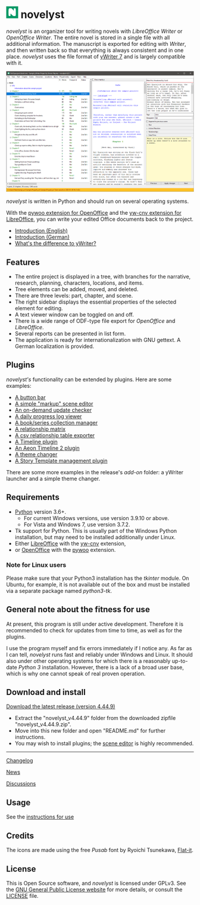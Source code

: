 # ![N](img/nLogo32.png) novelyst

*novelyst* is an organizer tool for writing novels with *LibreOffice Writer* or *OpenOffice Writer*. The entire novel is stored in a single file with all additional information. The manuscript is exported for editing with *Writer*, and then written back so that everything is always consistent and in one place. *novelyst* uses the file format of [yWriter 7](http://spacejock.com/yWriter7.html) and is largely compatible with it. 

![Screenshot](Screenshots/screen01.png)

*novelyst* is written in Python and should run on several operating systems.

With the [pywoo extension for OpenOffice](https://peter88213.github.io/pywoo) and the [yw-cnv extension for LibreOffice](https://peter88213.github.io/yw-cnv), you can write your edited Office documents back to the project.

- [Introduction (English)](https://github.com/peter88213/novelyst/wiki/English)
- [Introduction (German)](https://github.com/peter88213/novelyst/wiki/Deutsch)
- [What's the difference to yWriter?](ywriter)

## Features

- The entire project is displayed in a tree, with branches for the narrative, research, planning, characters, locations, and items.
- Tree elements can be added, moved, and deleted.
- There are three levels: part, chapter, and scene.
- The right sidebar displays the essential properties of the selected element for editing.
- A text viewer window can be toggled on and off.
- There is a wide range of ODF-type file export for *OpenOffice* and *LibreOffice*.
- Several reports can be presented in list form. 
- The application is ready for internationalization with GNU gettext. A German localization is provided. 

## Plugins

*novelyst's* functionality can be extended by plugins. Here are some examples:

- [A button bar](https://peter88213.github.io/novelyst_buttons/)
- [A simple "markup" scene editor](https://peter88213.github.io/novelyst_editor/)
- [An on-demand update checker](https://peter88213.github.io/novelyst_updater/)
- [A daily progress log viewer](https://peter88213.github.io/novelyst_progress/)
- [A book/series collection manager](https://peter88213.github.io/novelyst_collection/)
- [A relationship matrix](https://peter88213.github.io/novelyst_matrix/)
- [A csv relationship table exporter](https://peter88213.github.io/novelyst_retablex)
- [A Timeline plugin](https://peter88213.github.io/novelyst_timeline/)
- [An Aeon Timeline 2 plugin](https://peter88213.github.io/novelyst_aeon2/)
- [A theme changer](https://peter88213.github.io/novelyst_themes/)
- [A Story Template management plugin](https://peter88213.github.io/novelyst_templates/)

There are some more examples in the release's *add-on* folder: a yWriter launcher and a simple theme changer.

## Requirements

- [Python](https://www.python.org/) version 3.6+. 
     - For current Windows versions, use version 3.9.10 or above.
     - For Vista and Windows 7, use version 3.7.2.
- Tk support for Python. This is usually part of the Windows Python installation, but may need to be installed additionally under Linux.
- Either [LibreOffice](https://www.libreoffice.org/) with the [yw-cnv](https://peter88213.github.io/yw-cnv) extension, 
- or [OpenOffice](https://www.openoffice.org) with the [pywoo](https://peter88213.github.io/pywoo) extension.

### Note for Linux users

Please make sure that your Python3 installation has the *tkinter* module. On Ubuntu, for example, it is not available out of the box and must be installed via a separate package named *python3-tk*. 

## General note about the fitness for use

At present, this program is still under active development. Therefore it is recommended to check for updates from time to time, as well as for the plugins. 

I use the program myself and fix errors immediately if I notice any. As far as I can tell, *novelyst* runs fast and reliably under Windows and Linux. It should also under other operating systems for which there is a reasonably up-to-date *Python 3* installation. However, there is a lack of a broad user base, which is why one cannot speak of real proven operation. 


## Download and install

[Download the latest release (version 4.44.9)](https://github.com/peter88213/novelyst/raw/main/dist/novelyst_v4.44.9.zip)

- Extract the "novelyst_v4.44.9" folder from the downloaded zipfile "novelyst_v4.44.9.zip".
- Move into this new folder and open "README.md" for further instructions.
- You may wish to install plugins; the [scene editor](https://peter88213.github.io/novelyst_editor/) is highly recommended.

---

[Changelog](changelog)

[News](https://github.com/peter88213/novelyst/discussions/17)

[Discussions](https://github.com/peter88213/novelyst/discussions)

## Usage

See the [instructions for use](usage)

## Credits

The icons are made using the free *Pusab* font by Ryoichi Tsunekawa, [Flat-it](http://flat-it.com/).

## License

This is Open Source software, and *novelyst* is licensed under GPLv3. See the
[GNU General Public License website](https://www.gnu.org/licenses/gpl-3.0.en.html) for more
details, or consult the [LICENSE](https://github.com/peter88213/novelyst/blob/main/LICENSE) file.
